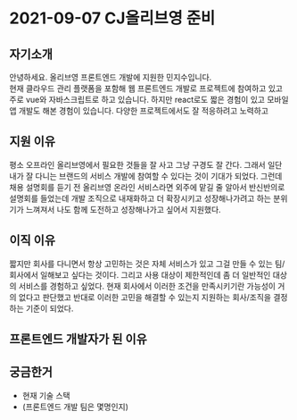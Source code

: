# 2021-09-07 CJ올리브영 준비

## 자기소개

안녕하세요. 올리브영 프론트엔드 개발에 지원한 민지수입니다.   
현재 클라우드 관리 플랫폼을 포함해 웹 프론트엔드 개발로 프로젝트에 참여하고 있고 주로 vue와 자바스크립트로 하고 있습니다. 하지만 react로도 짧은 경험이 있고 모바일 앱 개발도 해본 경험이 있습니다. 다양한 프로젝트에서도 잘 적응하려고 노력하고 

## 지원 이유

평소 오프라인 올리브영에서 필요한 것들을 잘 사고 그냥 구경도 잘 간다. 그래서 일단 내가 잘 다니는 브랜드의 서비스 개발에 참여할 수 있다는 것이 기대가 되었다. 그런데 채용 설명회를 듣기 전 올리브영 온라인 서비스라면 외주에 맡길 줄 알아서 반신반의로 설명회를 들었는데 개발 조직으로 내재화하고 더 확장시키고 성장해나가려고 하는 분위기가 느껴져서 나도 함께 도전하고 성장해나가고 싶어서 지원했다.

## 이직 이유

짧지만 회사를 다니면서 항상 고민하는 것은 자체 서비스가 있고 그걸 만들 수 있는 팀/회사에서 일해보고 싶다는 것이다. 그리고 사용 대상이 제한적인데 좀 더 일반적인 대상의 서비스를 경험하고 싶었다. 현재 회사에서 이러한 조건을 만족시키기란 가능성이 거의 없다고 판단했고 반대로 이러한 고민을 해결할 수 있는지 지원하는 회사/조직을 결정하는 기준이 되었다.

## 프론트엔드 개발자가 된 이유



## 궁금한거

* 현재 기술 스택
* \(프론트엔드 개발 팀은 몇명인지\)





